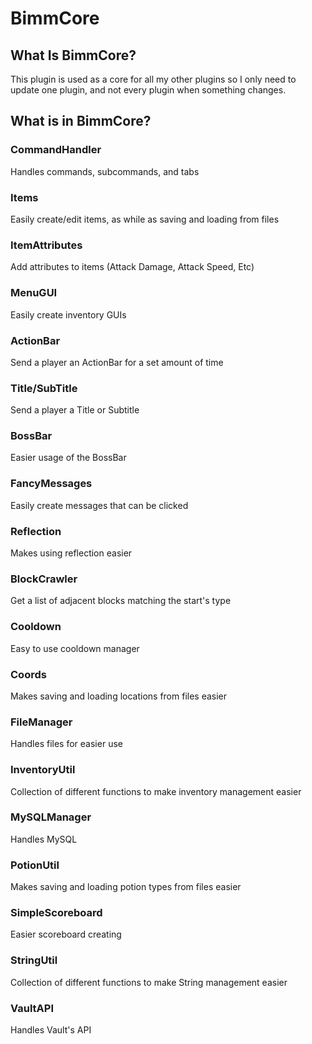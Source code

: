 <h1>BimmCore</h1>

<h2>What Is BimmCore?</h2>
<p>This plugin is used as a core for all my other plugins so I only need to update one plugin, 
and not every plugin when something changes.</p>

<h2>What is in BimmCore?</h2>
<h3>CommandHandler</h3>
Handles commands, subcommands, and tabs
<h3>Items</h3>
Easily create/edit items, as while as saving and loading from files
<h3>ItemAttributes</h3>
Add attributes to items (Attack Damage, Attack Speed, Etc)
<h3>MenuGUI</h3>
Easily create inventory GUIs
<h3>ActionBar</h3>
Send a player an ActionBar for a set amount of time
<h3>Title/SubTitle</h3>
Send a player a Title or Subtitle
<h3>BossBar</h3>
Easier usage of the BossBar
<h3>FancyMessages</h3>
Easily create messages that can be clicked
<h3>Reflection</h3>
Makes using reflection easier
<h3>BlockCrawler</h3>
Get a list of adjacent blocks matching the start's type
<h3>Cooldown</h3>
Easy to use cooldown manager
<h3>Coords</h3>
Makes saving and loading locations from files easier
<h3>FileManager</h3>
Handles files for easier use
<h3>InventoryUtil</h3>
Collection of different functions to make inventory management easier
<h3>MySQLManager</h3>
Handles MySQL
<h3>PotionUtil</h3>
Makes saving and loading potion types from files easier
<h3>SimpleScoreboard</h3>
Easier scoreboard creating
<h3>StringUtil</h3>
Collection of different functions to make String management easier
<h3>VaultAPI</h3>
Handles Vault's API
